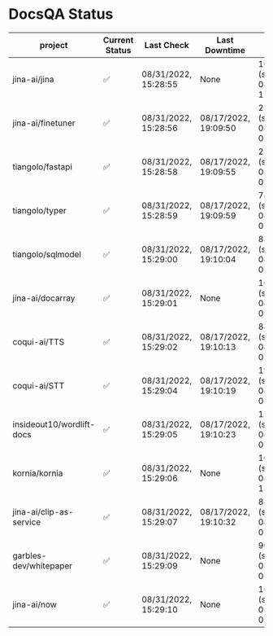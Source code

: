 # DocsQA Status

|         project         |Current Status|     Last Check     |   Last Downtime    |              % Uptime              |
|-------------------------|--------------|--------------------|--------------------|------------------------------------|
|jina-ai/jina             |✅            |08/31/2022, 15:28:55|None                |100.000 (since 08/29/2022, 11:24:14)|
|jina-ai/finetuner        |✅            |08/31/2022, 15:28:56|08/17/2022, 19:09:50|23.950 (since 08/15/2022, 07:09:42) |
|tiangolo/fastapi         |✅            |08/31/2022, 15:28:58|08/17/2022, 19:09:55|23.963 (since 08/15/2022, 07:09:42) |
|tiangolo/typer           |✅            |08/31/2022, 15:28:59|08/17/2022, 19:09:59|74.439 (since 08/15/2022, 07:09:42) |
|tiangolo/sqlmodel        |✅            |08/31/2022, 15:29:00|08/17/2022, 19:10:04|88.183 (since 08/15/2022, 07:09:42) |
|jina-ai/docarray         |✅            |08/31/2022, 15:29:01|None                |100.000 (since 08/24/2022, 01:39:12)|
|coqui-ai/TTS             |✅            |08/31/2022, 15:29:02|08/17/2022, 19:10:13|88.171 (since 08/15/2022, 07:09:42) |
|coqui-ai/STT             |✅            |08/31/2022, 15:29:04|08/17/2022, 19:10:19|195.404 (since 08/15/2022, 07:09:42)|
|insideout10/wordlift-docs|✅            |08/31/2022, 15:29:05|08/17/2022, 19:10:23|172.776 (since 08/15/2022, 07:09:42)|
|kornia/kornia            |✅            |08/31/2022, 15:29:06|None                |100.000 (since 08/30/2022, 13:49:49)|
|jina-ai/clip-as-service  |✅            |08/31/2022, 15:29:07|08/17/2022, 19:10:32|88.196 (since 08/15/2022, 07:09:42) |
|garbles-dev/whitepaper   |✅            |08/31/2022, 15:29:09|None                |90.268 (since 08/24/2022, 01:39:12) |
|jina-ai/now              |✅            |08/31/2022, 15:29:10|None                |100.000 (since 08/24/2022, 01:39:12)|
